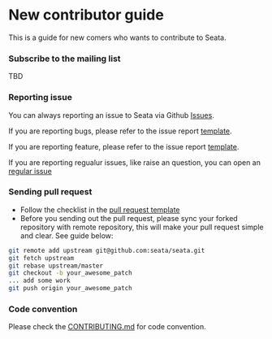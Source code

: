 # New contributor guide

This is a guide for new comers who wants to contribute to Seata.

### Subscribe to the mailing list

TBD

### Reporting issue

You can always reporting an issue to Seata via Github [Issues](https://github.com/seata/seata/issues).

If you are reporting bugs, please refer to the issue report [template](https://github.com/seata/seata/issues/new?template=BUG_REPORT.md).

If you are reporting feature, please refer to the issue report [template](https://github.com/seata/seata/issues/new?template=FEATURE_REQUEST.md).

If you are reporting regualur issues, like raise an question, you can open an [regular issue](https://github.com/seata/seata/issues/new)

### Sending pull request

* Follow the checklist in the [pull request template](https://github.com/seata/seata/blob/develop/.github/PULL_REQUEST_TEMPLATE.md)
* Before you sending out the pull request, please sync your forked repository with remote repository, this will make your pull request simple and clear. See guide below:

```sh
git remote add upstream git@github.com:seata/seata.git
git fetch upstream
git rebase upstream/master
git checkout -b your_awesome_patch
... add some work
git push origin your_awesome_patch
```

### Code convention

Please check the [CONTRIBUTING.md](https://github.com/seata/seata/blob/develop/CONTRIBUTING.md) for code convention.
